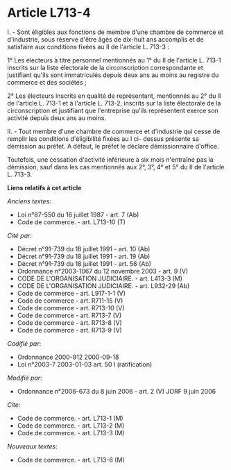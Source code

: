 # Article L713-4

I. - Sont éligibles aux fonctions de membre d'une chambre de commerce et d'industrie, sous réserve d'être âgés de dix-huit
ans accomplis et de satisfaire aux conditions fixées au II de l'article L. 713-3 :

1° Les électeurs à titre personnel mentionnés au 1° du II de l'article L. 713-1 inscrits sur la liste électorale de la
circonscription correspondante et justifiant qu'ils sont immatriculés depuis deux ans au moins au registre du commerce et des
sociétés ;

2° Les électeurs inscrits en qualité de représentant, mentionnés au 2° du II de l'article L. 713-1 et à l'article L. 713-2,
inscrits sur la liste électorale de la circonscription et justifiant que l'entreprise qu'ils représentent exerce son activité
depuis deux ans au moins.

II. - Tout membre d'une chambre de commerce et d'industrie qui cesse de remplir les conditions d'éligibilité fixées au I ci-
dessus présente sa démission au préfet. A défaut, le préfet le déclare démissionnaire d'office.

Toutefois, une cessation d'activité inférieure à six mois n'entraîne pas la démission, sauf dans les cas mentionnés aux 2°,
3°, 4° et 5° du II de l'article L. 713-3.

**Liens relatifs à cet article**

_Anciens textes_:

  - Loi n°87-550 du 16 juillet 1987 - art. 7 (Ab)
  - Code de commerce. - art. L713-10 (T)

_Cité par_:

  - Décret n°91-739 du 18 juillet 1991 - art. 10 (Ab)
  - Décret n°91-739 du 18 juillet 1991 - art. 19 (Ab)
  - Décret n°91-739 du 18 juillet 1991 - art. 56 (Ab)
  - Ordonnance n°2003-1067 du 12 novembre 2003 - art. 9 (V)
  - CODE DE L'ORGANISATION JUDICIAIRE. - art. L413-3 (M)
  - CODE DE L'ORGANISATION JUDICIAIRE. - art. L932-29 (Ab)
  - Code de commerce - art. L917-1-1 (V)
  - Code de commerce - art. R711-15 (V)
  - Code de commerce - art. R713-10 (V)
  - Code de commerce - art. R713-7 (V)
  - Code de commerce - art. R713-8 (V)
  - Code de commerce - art. R713-9 (V)

_Codifié par_:

  - Ordonnance 2000-912 2000-09-18
  - Loi n°2003-7 2003-01-03 art. 50 I (ratification)

_Modifié par_:

  - Ordonnance n°2006-673 du 8 juin 2006 - art. 2 (V) JORF 9 juin 2006

_Cite_:

  - Code de commerce. - art. L713-1 (M)
  - Code de commerce. - art. L713-2 (M)
  - Code de commerce. - art. L713-3 (M)

_Nouveaux textes_:

  - Code de commerce. - art. L713-6 (M)
